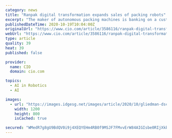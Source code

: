 ```yaml
---
category: news
title: "Ranpak digital transformation expands sales of packing robots"
excerpt: "The maker of autonomous packing machines is banking on a customer-facing and back-office transformation to bolster sales, says CTO Michael Gliedman."
publishedDateTime: 2020-10-19T10:04:00Z
originalUrl: "https://www.cio.com/article/3586116/ranpak-digital-transformation-expands-sales-of-packing-robots.html"
webUrl: "https://www.cio.com/article/3586116/ranpak-digital-transformation-expands-sales-of-packing-robots.html"
type: article
quality: 39
heat: 39
published: false

provider:
  name: CIO
  domain: cio.com

topics:
  - AI in Robotics
  - AI

images:
  - url: "https://images.idgesg.net/images/article/2020/10/gliedman-dsc_9678-2-crop-100862564-large.jpg"
    width: 1200
    height: 800
    isCached: true

secured: "WMedR7g8gU9BdQV0i9j4XEQYEHm4RB0f9MSJF7FMvvErW84AIGIsbe0RIjXkbLD9HOkVbhAVGJT8ydEptv2RnFg8P110qfdftMFSO680hsKDOJaLqWuCjnS/uwJP5uwdTIcKzgNPecKWTT2lYPevi1BGMknLiLwDoP9LDHxQeg8Q5n6ylO4f6ziy4+DRMS7tgz3g9DPMkqfHJAGQFyxPdE9GH2tysQ7q0r0TBFDrGDy+h2cNxNCjuRVmYT9SjK8thmwrn5CG2S5Zi8XGpYyVrXDjCBhpD3n5CSzCe+Z64fV6x/biE+2GYeanu3xS63owKsG31eWZK0DHlBI3oRJ55tA85jvULS87J19+xOmG2qg=;ImG+OlxOaU37wuysQc54Hg=="
---
```


